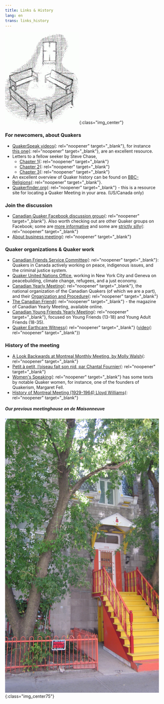 ```yaml
---
title: Links & History
lang: en
trans: links_history
---
```

![Benches with light](assets/images/benches2-243x300.gif){:class="img_center"}
### For newcomers, about Quakers
* [QuakerSpeak videos](https://quakerspeak.com/){:  rel="noopener" target="_blank"}, for instance [this one](https://www.youtube.com/watch?time_continue=1&v=I63xA-VZGXw&feature=emb_title){:  rel="noopener" target="_blank"}, are an excellent resource.
* Letters to a fellow seeker by Steve Chase, 
  * [Chapter 1](https://drive.google.com/file/d/0B8iS545He0DEcmV2NFhHb1J2ak0/view){:  rel="noopener" target="_blank"}
  * [Chapter 2](https://drive.google.com/file/d/0B8iS545He0DEVnRLRWdlM1ZZdFk/view){:  rel="noopener" target="_blank"}
  * [Chapter 3](https://drive.google.com/file/d/0B8iS545He0DESzJPMEx0aTlPbEk/view){:  rel="noopener" target="_blank"}
* An excellent overview of Quaker history can be found on [BBC-Religions](https://www.bbc.co.uk/religion/religions/christianity/subdivisions/quakers_1.shtml){:  rel="noopener" target="_blank"}.
* [Quakerfinder.org](http://www.quakerfinder.org){:  rel="noopener" target="_blank"} - this is a resource site for locating a Quaker Meeting in your area. (US/Canada only) 

  
### Join the discussion
* [Canadian Quaker Facebook discussion group](https://www.facebook.com/groups/532516183429702/){:  rel="noopener" target="_blank"}. Also worth checking out are other Quaker groups on Facebook; some are [more informative](https://www.facebook.com/groups/2207263944/) and some are [strictly silly](https://www.facebook.com/groups/assbadfriends/){:  rel="noopener" target="_blank"}
* [About business meeting](https://quakerscotland.org/quaker-business-meetings){:  rel="noopener" target="_blank"}

### Quaker organizations & Quaker work
* [Canadian Friends Service Committee](https://quakerservice.ca){:  rel="noopener" target="_blank"}: Quakers in Canada actively working on peace, indigenous issues, and the criminal justice system.
* [Quaker United Nations Office](https://quno.org/), working in New York City and Geneva on peacebuilding, climate change, refugees, and a just economy.
* [Canadian Yearly Meeting](https://www.quaker.ca){:  rel="noopener" target="_blank"}, the national organization of the Canadian Quakers (of which we are a part), and their [Organization and Procedure](https://quaker.ca/resources/organization-and-procedure/){:  rel="noopener" target="_blank"} 
* [The Canadian Friend](https://quaker.ca/resources/the-canadian-friend/){:  rel="noopener" target="_blank"} - the magazine of Canadian Yearly Meeting, available online. 
* [Canadian Young Friends Yearly Meeting](http://yf.quaker.ca){:  rel="noopener" target="_blank"}, focused on Young Friends (13-18) and Young Adult Friends (18-35). 
* [Quaker Earthcare Witness](https://www.quakerearthcare.org/){:  rel="noopener" target="_blank"} ([video](https://www.youtube.com/watch?v=5GBZUEeX1M0){:  rel="noopener" target="_blank"})

### History of the meeting
* [A Look Backwards at Montreal Monthly Meeting, by Molly Walsh](/assets/PDF/MMM-History-CF.V100.05.13-14.pdf){:  rel="noopener" target="_blank"} 
* [Petit à petit, l’oiseau fait son nid, par Chantal Fournier](/assets/PDF/MMM-History-CF.V100.05.15.pdf){:  rel="noopener" target="_blank"}
* [Women's Speaking](http://www.qhpress.org/texts/fell.html){:  rel="noopener" target="_blank"} has some texts by notable Quaker women, for instance, one of the founders of Quakerism, Margaret Fell.
* [History of Montreal Meeting (1929-1964) Lloyd Williams](/assets/PDF/MMM_history-Lloyd-Williams.pdf){:  rel="noopener" target="_blank"}

##### Our previous meetinghouse on de Maisonneuve
![Our previous meetinghouse on de Maisonneuve](/assets/images/1974%20MaisW%20(1).JPG){:class="img_center75"}
